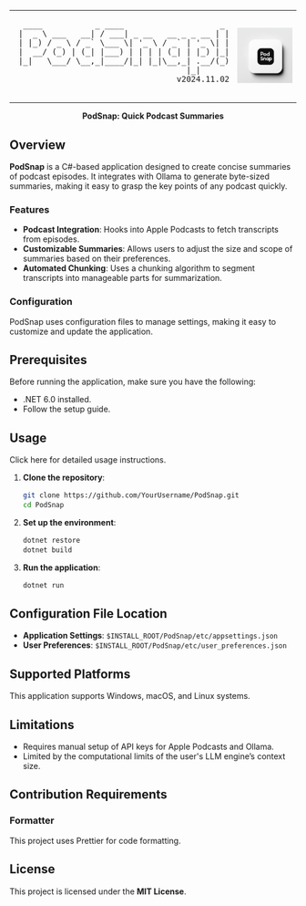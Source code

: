<div align="center">

<table>
  <tr>
    <td>
      <pre>
  ____           _ ____                    _ 
 |  _ \ ___   __| / ___| _ __   __ _ _ __ | |
 | |_) / _ \ / _` \___ \| '_ \ / _` | '_ \| |
 |  __/ (_) | (_| |___) | | | | (_| | |_) |_|
 |_|   \___/ \__,_|____/|_| |_|\__,_| .__/(_)
                                    |_|      
                                  v2024.11.02
      </pre>
    </td>
    <td>
      <img src="./resources/img/PodSnap.jpeg" alt="PodSnap" style="width: 200px; height: auto;">
    </td>
  </tr>
</table>

<b> PodSnap: Quick Podcast Summaries </b>

</div>

## Overview

**PodSnap** is a C#-based application designed to create concise summaries of podcast episodes. It integrates with Ollama to generate byte-sized summaries, making it easy to grasp the key points of any podcast quickly.

### Features

- **Podcast Integration**: Hooks into Apple Podcasts to fetch transcripts from episodes.
- **Customizable Summaries**: Allows users to adjust the size and scope of summaries based on their preferences.
- **Automated Chunking**: Uses a chunking algorithm to segment transcripts into manageable parts for summarization.

### Configuration

PodSnap uses configuration files to manage settings, making it easy to customize and update the application.

## Prerequisites

Before running the application, make sure you have the following:

- .NET 6.0 installed.
- Follow the setup guide.

## Usage

Click here for detailed usage instructions.

1. **Clone the repository**:
    ```sh
    git clone https://github.com/YourUsername/PodSnap.git
    cd PodSnap
    ```

2. **Set up the environment**:
    ```sh
    dotnet restore
    dotnet build
    ```

3. **Run the application**:
    ```sh
    dotnet run
    ```

## Configuration File Location

- **Application Settings**: `$INSTALL_ROOT/PodSnap/etc/appsettings.json`
- **User Preferences**: `$INSTALL_ROOT/PodSnap/etc/user_preferences.json`

## Supported Platforms

This application supports Windows, macOS, and Linux systems.

## Limitations

- Requires manual setup of API keys for Apple Podcasts and Ollama.
- Limited by the computational limits of the user's LLM engine’s context size.

## Contribution Requirements

### Formatter

This project uses Prettier for code formatting.

## License

This project is licensed under the **MIT License**.
